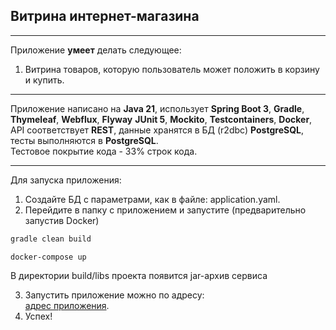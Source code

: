 ## Витрина интернет-магазина

_______

Приложение **умеет** делать следующее:

1. Витрина товаров, которую пользователь может положить в корзину и купить.

-------

Приложение написано на **Java 21**, использует **Spring Boot 3**, **Gradle**, **Thymeleaf**, **Webflux**, **Flyway**
**JUnit 5**, **Mockito**, **Testcontainers**, **Docker**, API соответствует **REST**, данные хранятся в БД (r2dbc) **PostgreSQL**, тесты выполняются в **PostgreSQL**.  
Тестовое покрытие кода - 33% строк кода.

-------

Для запуска приложения:

1. Создайте БД с параметрами, как в файле: application.yaml.
2. Перейдите в папку с приложением и запустите (предварительно запустив Docker)

```gradle
gradle clean build
```

```command
docker-compose up
```

В директории build/libs проекта появится jar-архив сервиса

3. Запустить приложение можно по адресу:  
   [адрес приложения](http://localhost:8087).
4. Успех!  